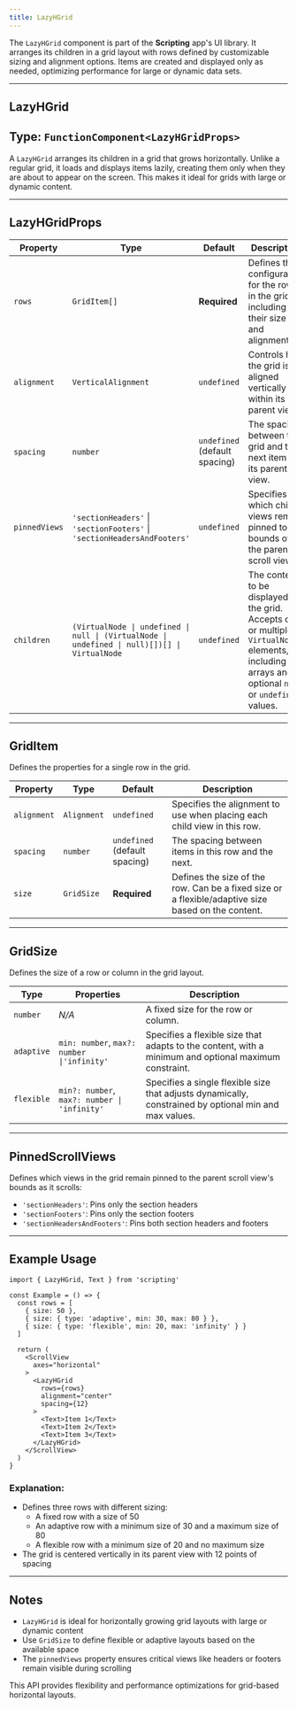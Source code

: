 ```yaml
---
title: LazyHGrid
---
```

The `LazyHGrid` component is part of the **Scripting** app's UI library. It arranges its children in a grid layout with rows defined by customizable sizing and alignment options. Items are created and displayed only as needed, optimizing performance for large or dynamic data sets.

---

## LazyHGrid

## Type: `FunctionComponent<LazyHGridProps>`

A `LazyHGrid` arranges its children in a grid that grows horizontally. Unlike a regular grid, it loads and displays items lazily, creating them only when they are about to appear on the screen. This makes it ideal for grids with large or dynamic content.

---

## LazyHGridProps

| Property       | Type                                                                                       | Default             | Description                                                                                                                                                     |
|----------------|--------------------------------------------------------------------------------------------|---------------------|-----------------------------------------------------------------------------------------------------------------------------------------------------------------|
| `rows`         | `GridItem[]`                                                                              | **Required**        | Defines the configuration for the rows in the grid, including their size and alignment.                                                                        |
| `alignment`    | `VerticalAlignment`                                                                        | `undefined`         | Controls how the grid is aligned vertically within its parent view.                                                                                            |
| `spacing`      | `number`                                                                                   | `undefined` (default spacing) | The spacing between the grid and the next item in its parent view.                                                                                             |
| `pinnedViews`  | `'sectionHeaders'` \| `'sectionFooters'` \| `'sectionHeadersAndFooters'`                   | `undefined`         | Specifies which child views remain pinned to the bounds of the parent scroll view.                                                                             |
| `children`     | `(VirtualNode \| undefined \| null \| (VirtualNode \| undefined \| null)[])[] \| VirtualNode` | `undefined`         | The content to be displayed in the grid. Accepts one or multiple `VirtualNode` elements, including arrays and optional `null` or `undefined` values.          |

---

## GridItem

Defines the properties for a single row in the grid.

| Property       | Type                                                                                       | Default             | Description                                                                                                                                                     |
|----------------|--------------------------------------------------------------------------------------------|---------------------|-----------------------------------------------------------------------------------------------------------------------------------------------------------------|
| `alignment`    | `Alignment`                                                                               | `undefined`         | Specifies the alignment to use when placing each child view in this row.                                                                                       |
| `spacing`      | `number`                                                                                   | `undefined` (default spacing) | The spacing between items in this row and the next.                                                                                                           |
| `size`         | `GridSize`                                                                                | **Required**        | Defines the size of the row. Can be a fixed size or a flexible/adaptive size based on the content.                                                             |

---

## GridSize

Defines the size of a row or column in the grid layout.

| Type            | Properties                                                                 | Description                                                                                              |
|-----------------|---------------------------------------------------------------------------|----------------------------------------------------------------------------------------------------------|
| `number`        | _N/A_                                                                    | A fixed size for the row or column.                                                                      |
| `adaptive`      | `min: number`, `max?: number \|'infinity'`                     | Specifies a flexible size that adapts to the content, with a minimum and optional maximum constraint.    |
| `flexible`      | `min?: number`, `max?: number \| 'infinity'`                    | Specifies a single flexible size that adjusts dynamically, constrained by optional min and max values.   |

---

## PinnedScrollViews

Defines which views in the grid remain pinned to the parent scroll view's bounds as it scrolls:

- `'sectionHeaders'`: Pins only the section headers
- `'sectionFooters'`: Pins only the section footers
- `'sectionHeadersAndFooters'`: Pins both section headers and footers

---

## Example Usage

```tsx
import { LazyHGrid, Text } from 'scripting'

const Example = () => {
  const rows = [
    { size: 50 },
    { size: { type: 'adaptive', min: 30, max: 80 } },
    { size: { type: 'flexible', min: 20, max: 'infinity' } }
  ]
  
  return (
    <ScrollView
      axes="horizontal"
    >
      <LazyHGrid 
        rows={rows} 
        alignment="center" 
        spacing={12} 
      >
        <Text>Item 1</Text>
        <Text>Item 2</Text>
        <Text>Item 3</Text>
      </LazyHGrid>
    </ScrollView>
  )
}
```

### Explanation:

- Defines three rows with different sizing:
  - A fixed row with a size of 50
  - An adaptive row with a minimum size of 30 and a maximum size of 80
  - A flexible row with a minimum size of 20 and no maximum size
- The grid is centered vertically in its parent view with 12 points of spacing

---

## Notes

- `LazyHGrid` is ideal for horizontally growing grid layouts with large or dynamic content
- Use `GridSize` to define flexible or adaptive layouts based on the available space
- The `pinnedViews` property ensures critical views like headers or footers remain visible during scrolling

This API provides flexibility and performance optimizations for grid-based horizontal layouts.